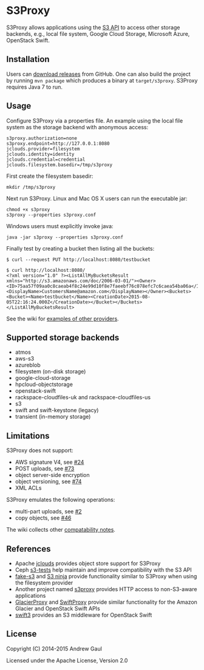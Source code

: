 S3Proxy
=======
S3Proxy allows applications using the
[S3 API](https://en.wikipedia.org/wiki/Amazon_S3#S3_API_and_competing_services)
to access other storage backends,
e.g., local file system, Google Cloud Storage, Microsoft Azure, OpenStack Swift.

Installation
------------
Users can [download releases](https://github.com/andrewgaul/s3proxy/releases)
from GitHub.  One can also build the project by running `mvn package` which
produces a binary at `target/s3proxy`.  S3Proxy requires Java 7 to run.

Usage
-----
Configure S3Proxy via a properties file.  An example using the local
file system as the storage backend with anonymous access:

```
s3proxy.authorization=none
s3proxy.endpoint=http://127.0.0.1:8080
jclouds.provider=filesystem
jclouds.identity=identity
jclouds.credential=credential
jclouds.filesystem.basedir=/tmp/s3proxy
```

First create the filesystem basedir:

```
mkdir /tmp/s3proxy
```

Next run S3Proxy.  Linux and Mac OS X users can run the executable jar:

```
chmod +x s3proxy
s3proxy --properties s3proxy.conf
```

Windows users must explicitly invoke java:

```
java -jar s3proxy --properties s3proxy.conf
```

Finally test by creating a bucket then listing all the buckets:

```
$ curl --request PUT http://localhost:8080/testbucket

$ curl http://localhost:8080/
<?xml version="1.0" ?><ListAllMyBucketsResult xmlns="http://s3.amazonaws.com/doc/2006-03-01/"><Owner><ID>75aa57f09aa0c8caeab4f8c24e99d10f8e7faeebf76c078efc7c6caea54ba06a</ID><DisplayName>CustomersName@amazon.com</DisplayName></Owner><Buckets><Bucket><Name>testbucket</Name><CreationDate>2015-08-05T22:16:24.000Z</CreationDate></Bucket></Buckets></ListAllMyBucketsResult>
```

See the wiki for [examples of other providers](https://github.com/andrewgaul/s3proxy/wiki).

Supported storage backends
--------------------------
* atmos
* aws-s3
* azureblob
* filesystem (on-disk storage)
* google-cloud-storage
* hpcloud-objectstorage
* openstack-swift
* rackspace-cloudfiles-uk and rackspace-cloudfiles-us
* s3
* swift and swift-keystone (legacy)
* transient (in-memory storage)

Limitations
-----------
S3Proxy does not support:

* AWS signature V4, see [#24](https://github.com/andrewgaul/s3proxy/issues/24)
* POST uploads, see [#73](https://github.com/andrewgaul/s3proxy/issues/73)
* object server-side encryption
* object versioning, see [#74](https://github.com/andrewgaul/s3proxy/issues/74)
* XML ACLs

S3Proxy emulates the following operations:

* multi-part uploads, see [#2](https://github.com/andrewgaul/s3proxy/issues/2)
* copy objects, see [#46](https://github.com/andrewgaul/s3proxy/issues/46)

The wiki collects other [compatability notes](https://github.com/andrewgaul/s3proxy/wiki/Compatibility-notes).

References
----------

* Apache [jclouds](http://jclouds.apache.org/) provides object store support for S3Proxy
* Ceph [s3-tests](https://github.com/ceph/s3-tests) help maintain and improve compatibility with the S3 API
* [fake-s3](https://github.com/jubos/fake-s3) and [S3 ninja](https://github.com/scireum/s3ninja) provide functionality similar to S3Proxy when using the filesystem provider
* Another project named [s3proxy](https://github.com/abustany/s3proxy) provides HTTP access to non-S3-aware applications
* [GlacierProxy](https://github.com/bouncestorage/glacier-proxy) and [SwiftProxy](https://github.com/bouncestorage/swiftproxy) provide similar functionality for the Amazon Glacier and OpenStack Swift APIs
* [swift3](https://github.com/openstack/swift3) provides an S3 middleware for OpenStack Swift

License
-------
Copyright (C) 2014-2015 Andrew Gaul

Licensed under the Apache License, Version 2.0
